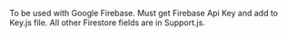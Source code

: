 To be used with Google Firebase.
Must get Firebase Api Key and add to Key.js file.
All other Firestore fields are in Support.js.